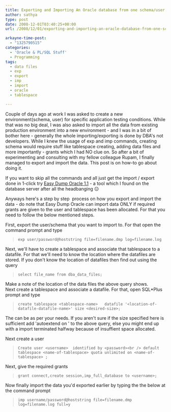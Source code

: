 ```yaml
---
title: Exporting and Importing An Oracle database from one schema/user to Another schema/user easily
author: sathya
type: post
date: 2008-12-01T03:40:25+00:00
url: /2008/12/01/exporting-and-importing-an-oracle-database-from-one-schemauser-to-another-schemauser-easily/

arkayne-time-post:
  - "1325790515"
categories:
  - 'Oracle & PL/SQL Stuff'
  - Programming
tags:
  - data files
  - exp
  - export
  - imp
  - import
  - oracle
  - tablespace

---
```

Couple of days ago at work I was asked to create a new environment(schema, user) for specific application testing conditions. While that was no big deal, I was also asked to import all the data from existing production environment into a new environment - and I was in a bit of bother here - generally the whole importing/exporting is done by DBA's not developers. While I knew the usage of exp and imp commands, creating schema would require stuff like tablespace creating, adding data files and more importantly - grants which I had NO clue on. So after a bit of experimenting and consulting with my fellow colleague Rupam, I finally managed to export and import the data. This post is on how-to go about doing it.

If you want to skip all the commands and all just get the import / export done in 1-click try <a href="https://www.softpedia.com/get/Internet/Servers/Database-Utils/Easy-Dump-Oracle.shtml" target="_blank">Easy Dump Oracle 1.1</a> - a tool which I found on the database server after all the headbanging 😐

Anyways here's a step by step  process on how you export and import the data - do note that Easy Dump Oracle can import data ONLY if required grants are given to the user and tablespace has been allocated. For that you need to follow the below mentioned steps.

<!--more-->

First, export the user/schema that you want to import to. For that open the command prompt and type

> `exp user/password@hoststring file=filename.dmp log=filename.log`

Next, we'll have to create a tablespace and associate that tablespace to a datafile. For that we'll need to know the location where the datafiles are stored. If you don't know the location of datafiles then find out using the query

> `select file_name from dba_data_files;`

Make a note of the location of the data files the above query shows.  
Next create a tablespace and associate a datafile. For that, open SQL*Plus prompt and type

> `create tablespace <tablespace-name>   datafile '<location-of-datafile-datafile-name>' size <desired-size>;`

The can be as per your needs. If you aren't sure if the size specified here is sufficient add 'autoextend on ' to the above query, else you might end up with a import terminated halfway because of insuffient space allocated.

Next create a user

> `Create user <username>  identified by <password><br />
default tablespace <name-of-tablespace> quota unlimited on <name-of-tablespace> ;`

Next, give the required grants

> `grant connect,create session,imp_full_database to <username>;`

Now finally import the data you'd exported earlier by typing the the below at the command prompt

> `imp username/password@hoststring file=filename.dmp log=filename.log full=y`
